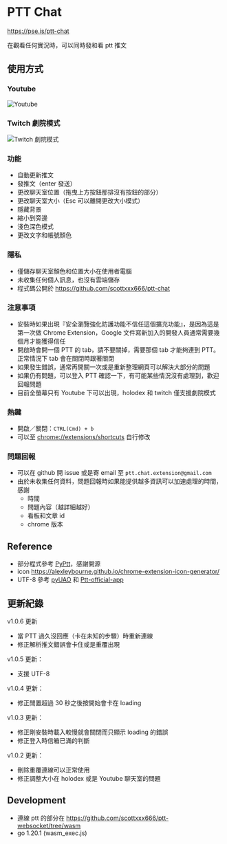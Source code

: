 # PTT Chat

https://pse.is/ptt-chat

在觀看任何實況時，可以同時發和看 ptt 推文

## 使用方式

[//]: # (- 詳細圖文教學請至 https://github.com/scottxxx666/ptt-chat#使用方式)

### Youtube

![Youtube](/docs/youtube.gif)

### Twitch 劇院模式

![Twitch 劇院模式](/docs/twitch.gif)

### 功能

- 自動更新推文
- 發推文（enter 發送）
- 更改聊天室位置（拖曳上方按鈕那排沒有按鈕的部分）
- 更改聊天室大小（Esc 可以離開更改大小模式）
- 隱藏背景
- 縮小到旁邊
- 淺色深色模式
- 更改文字和帳號顏色

### 隱私

- 僅儲存聊天室顏色和位置大小在使用者電腦
- 未收集任何個人訊息，也沒有雲端儲存
- 程式碼公開於 https://github.com/scottxxx666/ptt-chat

### 注意事項

- 安裝時如果出現『安全瀏覽強化防護功能不信任這個擴充功能』，是因為這是第一次做 Chrome Extension，Google
  文件寫新加入的開發人員通常需要幾個月才能獲得信任
- 開啟時會開一個 PTT 的 tab，請不要關掉，需要那個 tab 才能夠連到 PTT。正常情況下 tab 會在關閉時跟著關閉
- 如果發生錯誤，通常再開關一次或是重新整理網頁可以解決大部分的問題
- 如果仍有問題，可以登入 PTT 確認一下，有可能某些情況沒有處理到，歡迎回報問題
- 目前全螢幕只有 Youtube 下可以出現，holodex 和 twitch 僅支援劇院模式

### 熱鍵

- 開啟／關閉：`CTRL(Cmd) + b`
- 可以至 [chrome://extensions/shortcuts](chrome://extensions/shortcuts) 自行修改

### 問題回報

- 可以在 github 開 issue 或是寄 email 至 `ptt.chat.extension@gmail.com`
- 由於未收集任何資料，問題回報時如果能提供越多資訊可以加速處理的時間，感謝
    - 時間
    - 問題內容（越詳細越好）
    - 看板和文章 id
    - chrome 版本

## Reference

- 部分程式參考 [PyPtt](https://github.com/PyPtt/PyPtt)，感謝開源
- icon https://alexleybourne.github.io/chrome-extension-icon-generator/
- UTF-8 參考 [pyUAO](https://github.com/eight04/pyUAO) 和 [Ptt-official-app](https://github.com/Ptt-official-app/go-openbbsmiddleware)

## 更新紀錄
v1.0.6 更新
- 當 PTT 過久沒回應（卡在未知的步驟）時重新連線
- 修正解析推文錯誤會卡住或是重覆出現

v1.0.5 更新：
- 支援 UTF-8

v1.0.4 更新：
- 修正閒置超過 30 秒之後按開始會卡在 loading

v1.0.3 更新：
- 修正剛安裝時載入較慢就會關閉而只顯示 loading 的錯誤
- 修正登入時信箱已滿的判斷

v1.0.2 更新：
- 刪除重覆連線可以正常使用
- 修正調整大小在 holodex 或是 Youtube 聊天室的問題

## Development

- 連線 ptt 的部分在 https://github.com/scottxxx666/ptt-websocket/tree/wasm
- go 1.20.1 (wasm_exec.js)
